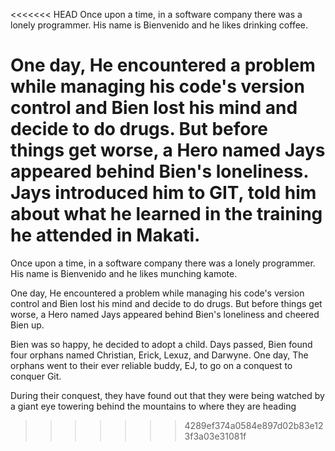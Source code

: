 <<<<<<< HEAD
 Once upon a time, in a software company there was a lonely programmer.
His name is Bienvenido and he likes drinking coffee.
 
 One day, He encountered a problem while managing his code's version control and 
Bien lost his mind and decide to do drugs. But before things get worse, a Hero named Jays appeared behind Bien's loneliness. Jays introduced him to GIT, told him about what he learned in the training he attended in Makati.
=======
Once upon a time, in a software company there was a lonely programmer.
His name is Bienvenido and he likes munching kamote.
 
 One day, He encountered a problem while managing his code's version control and 
Bien lost his mind and decide to do drugs. But before things get worse,
 a Hero named Jays appeared behind Bien's loneliness and cheered Bien up. 

 Bien was so happy, he decided to adopt a child. Days passed, Bien found four orphans named
Christian, Erick, Lexuz, and Darwyne. One day, The orphans went to their ever reliable buddy, EJ, to go on a conquest to conquer Git.

 
 During their conquest, they have found out that they were being watched by a giant eye towering behind the mountains to where they are heading
>>>>>>> 4289ef374a0584e897d02b83e123f3a03e31081f
